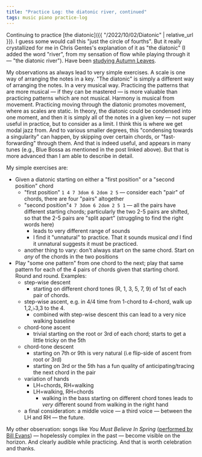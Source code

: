 ```yaml
---
title: "Practice Log: the diatonic river, continued"
tags: music piano practice-log
---
```


Continuing to practice [the diatonic]({{ "/2022/10/02/Diatonic" | relative_url }}). I guess some would call this "just the circle of fourths". But it really crystallized for me in Chris Gentes's explanation of it as "the diatonic" (I added the word "river", from my sensation of flow while playing through it — "the diatonic river"). Have been [studying Autumn Leaves](https://hearthis.at/golubitsky/autumn-leaves-golubitsky/).

My observations as always lead to very simple exercises. A scale is one way of arranging the notes in a key. "The diatonic" is simply a different way of arranging the notes. In a very musical way. Practicing the patterns that are more musical — if they can be mastered — is more valuable than practicing patterns which are not musical. Harmony is musical from movement. Practicing moving through the diatonic promotes movement, where as scales are static. In theory, the diatonic could be condensed into one moment, and then it is simply all of the notes in a given key — not super useful in practice, but to consider as a limit. I think this is where we get modal jazz from. And to various smaller degrees, this "condensing towards a singularity" can happen, by skipping over certain chords, or "fast-forwarding" through them. And that is indeed useful, and appears in many tunes (e.g., Blue Bossa as mentioned in the post linked above). But that is more advanced than I am able to describe in detail.

My simple exercises are:

- Given a diatonic starting on either a "first position" or a "second position" chord
  - "first position" `1 4 7 3dom 6 2dom 2 5` — consider each "pair" of chords, there are four "pairs" altogether
  - "second position"`4 7 3dom 6 2dom 2 5 1` — all the pairs have different starting chords; particularly the two 2-5 pairs are shifted, so that the 2-5 pairs are "split apart" (struggling to find the right words here)
    - leads to very different range of sounds
    - I find it "unnatural" to practice. That it sounds musical _and_ I find it unnatural suggests it must be practiced.
  - another thing to vary: don't always start on the same chord. Start on _any_ of the chords in the two positions
- Play "some one pattern" from one chord to the next; play that same pattern for each of the 4 pairs of chords given that starting chord. Round and round. Examples:
  - step-wise descent
    - starting on different chord tones (R, 1, 3, 5, 7, 9) of 1st of each pair of chords.
  - step-wise ascent, e.g. in 4/4 time from 1-chord to 4-chord, walk up 1,2,♭3,3 to the 4.
    - combined with step-wise descent this can lead to a very nice walking baseline
  - chord-tone ascent
    - trivial starting on the root or 3rd of each chord; starts to get a little tricky on the 5th
  - chord-tone descent
    - starting on 7th or 9th is very natural (i.e flip-side of ascent from root or 3rd)
    - starting on 3rd or the 5th has a fun quality of anticipating/tracing the next chord in the pair
  - variation of hands
    - LH=chords, RH=walking
    - LH=walking, RH=chords
      - walking in the bass starting on different chord tones leads to _very_ different sound from walking in the right hand
  - a final consideration: a middle voice — a third voice — between the LH and RH — the future.

My other observation: songs like _You Must Believe In Spring_ ([performed by Bill Evans](https://www.youtube.com/watch?v=FTlKzkdtW9I)) — hopelessly complex in the past — become visible on the horizon. And clearly audible while practicing. And that is worth celebration and thanks.

